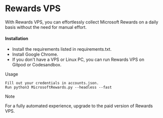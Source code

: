 # Rewards VPS

With Rewards VPS, you can effortlessly collect Microsoft Rewards on a daily basis without the need for manual effort.
#### Installation

   - Install the requirements listed in requirements.txt.
   - Install Google Chrome.
   - If you don't have a VPS or Linux PC, you can run Rewards VPS on Gitpod or Codesandbox.

Usage

    Fill out your credentials in accounts.json.
    Run python3 MicrosoftRewards.py --headless --fast

Note

For a fully automated experience, upgrade to the paid version of Rewards VPS.

